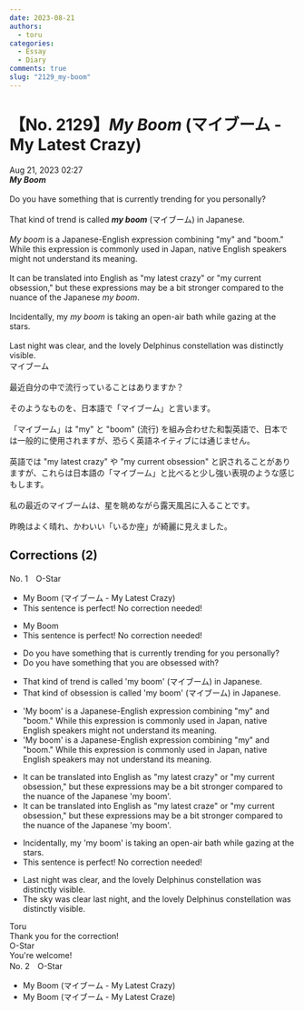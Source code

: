 ```yaml
---
date: 2023-08-21
authors:
  - toru
categories:
  - Essay
  - Diary
comments: true
slug: "2129_my-boom"
---
```


# 【No. 2129】<strong><em>My Boom</em></strong> (マイブーム - My Latest Crazy)
<div class="date">Aug 21, 2023 02:27</div>
<div id="post"><div id="body_show_ori">
<strong><em>My Boom</em></strong><br/><br/>Do you have something that is currently trending for you personally?<br/><br/>That kind of trend is called <strong><em>my boom</em></strong> (マイブーム) in Japanese.<br/><br/><em>My boom</em> is a Japanese-English expression combining "my" and "boom." While this expression is commonly used in Japan, native English speakers might not understand its meaning.<br/><br/>It can be translated into English as "my latest crazy" or "my current obsession," but these expressions may be a bit stronger compared to the nuance of the Japanese <em>my boom</em>.<br/><br/>Incidentally, my <em>my boom</em> is taking an open-air bath while gazing at the stars.<br/><br/>Last night was clear, and the lovely Delphinus constellation was distinctly visible.
</div></div>

<!-- more -->

<div id="post_ja"><div id="body_show_mo">
マイブーム<br/><br/>最近自分の中で流行っていることはありますか？<br/><br/>そのようなものを、日本語で「マイブーム」と言います。<br/><br/>「マイブーム」は "my" と "boom" (流行) を組み合わせた和製英語で、日本では一般的に使用されますが、恐らく英語ネイティブには通じません。<br/><br/>英語では "my latest crazy" や "my current obsession" と訳されることがありますが、これらは日本語の「マイブーム」と比べると少し強い表現のような感じもします。<br/><br/>私の最近のマイブームは、星を眺めながら露天風呂に入ることです。<br/><br/>昨晩はよく晴れ、かわいい「いるか座」が綺麗に見えました。
</div></div>

## Corrections (2)
<div id="block"><div class="first_name"> No. 1　<span class="just_name">O-Star</span></div><div id="block2">
<ul class="correction_field">
<li class="incorrect">My Boom (マイブーム - My Latest Crazy)</li>
<li class="corrected perfect">This sentence is perfect! No correction needed!</li>
</ul>
<ul class="correction_field">
<li class="incorrect">My Boom</li>
<li class="corrected perfect">This sentence is perfect! No correction needed!</li>
</ul>
<ul class="correction_field">
<li class="incorrect">Do you have something that is currently trending for you personally?</li>
<li class="corrected correct">
Do you have something<span class="f_bold"> that you are obsessed with?</span>
</li>
</ul>
<ul class="correction_field">
<li class="incorrect">That kind of trend is called 'my boom' (マイブーム) in Japanese.</li>
<li class="corrected correct">
That kind of <span class="f_bold">obsession </span>is called 'my boom' (マイブーム) in Japanese.
</li>
</ul>
<ul class="correction_field">
<li class="incorrect">'My boom' is a Japanese-English expression combining "my" and "boom." While this expression is commonly used in Japan, native English speakers might not understand its meaning.</li>
<li class="corrected correct">
'My boom' is a Japanese-English expression combining "my" and "boom." While this expression is commonly used in Japan, native English speakers <span class="f_bold">may</span> not understand its meaning.
</li>
</ul>
<ul class="correction_field">
<li class="incorrect">It can be translated into English as "my latest crazy" or "my current obsession," but these expressions may be a bit stronger compared to the nuance of the Japanese 'my boom'.</li>
<li class="corrected correct">
It can be translated into English as "my latest<span class="f_bold"> craze</span>" or "my current obsession," but these expressions may be a bit stronger compared to the nuance of the Japanese 'my boom'.
</li>
</ul>
<ul class="correction_field">
<li class="incorrect">Incidentally, my 'my boom' is taking an open-air bath while gazing at the stars.</li>
<li class="corrected perfect">This sentence is perfect! No correction needed!</li>
</ul>
<ul class="correction_field">
<li class="incorrect">Last night was clear, and the lovely Delphinus constellation was distinctly visible.</li>
<li class="corrected correct">
<span class="f_bold">The sky was clear last night, </span>and the lovely Delphinus constellation was distinctly visible.
</li>
</ul>
</div><div class="name"><span class="just_name">Toru</span><br>
Thank you for the correction!
</div>
<div class="name"><span class="just_name">O-Star</span><br>
You're welcome!
</div>
</div>
<div id="block"><div class="first_name"> No. 2　<span class="just_name">O-Star</span></div><div id="block2">
<ul class="correction_field">
<li class="incorrect">My Boom (マイブーム - My Latest Crazy)</li>
<li class="corrected correct">
My Boom (マイブーム - My Latest<span class="f_bold"> Craze)</span>
</li>
</ul>
</div></div>
